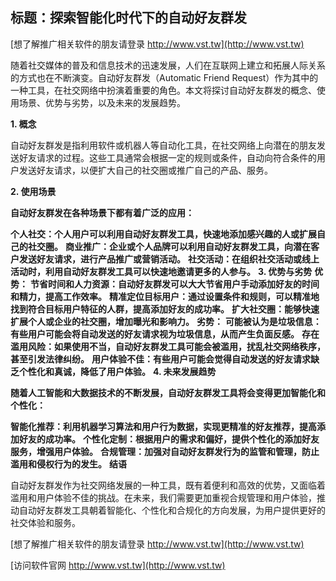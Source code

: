 ## **标题：探索智能化时代下的自动好友群发**

[想了解推广相关软件的朋友请登录 http://www.vst.tw](http://www.vst.tw)

随着社交媒体的普及和信息技术的迅速发展，人们在互联网上建立和拓展人际关系的方式也在不断演变。自动好友群发（Automatic Friend Request）作为其中的一种工具，在社交网络中扮演着重要的角色。本文将探讨自动好友群发的概念、使用场景、优势与劣势，以及未来的发展趋势。

**1. 概念**

自动好友群发是指利用软件或机器人等自动化工具，在社交网络上向潜在的朋友发送好友请求的过程。这些工具通常会根据一定的规则或条件，自动向符合条件的用户发送好友请求，以便扩大自己的社交圈或推广自己的产品、服务。

**2. 使用场景**

**自动好友群发在各种场景下都有着广泛的应用：**

**个人社交：个人用户可以利用自动好友群发工具，快速地添加感兴趣的人或扩展自己的社交圈。**
**商业推广：企业或个人品牌可以利用自动好友群发工具，向潜在客户发送好友请求，进行产品推广或营销活动。**
**社交活动：在组织社交活动或线上活动时，利用自动好友群发工具可以快速地邀请更多的人参与。**
**3. 优势与劣势**
**优势：**
**节省时间和人力资源：自动好友群发可以大大节省用户手动添加好友的时间和精力，提高工作效率。**
**精准定位目标用户：通过设置条件和规则，可以精准地找到符合目标用户特征的人群，提高添加好友的成功率。**
**扩大社交圈：能够快速扩展个人或企业的社交圈，增加曝光和影响力。**
**劣势：**
**可能被认为是垃圾信息：有些用户可能会将自动发送的好友请求视为垃圾信息，从而产生负面反感。**
**存在滥用风险：如果使用不当，自动好友群发工具可能会被滥用，扰乱社交网络秩序，甚至引发法律纠纷。**
**用户体验不佳：有些用户可能会觉得自动发送的好友请求缺乏个性化和真诚，降低了用户体验。**
**4. 未来发展趋势**

**随着人工智能和大数据技术的不断发展，自动好友群发工具将会变得更加智能化和个性化：**

**智能化推荐：利用机器学习算法和用户行为数据，实现更精准的好友推荐，提高添加好友的成功率。**
**个性化定制：根据用户的需求和偏好，提供个性化的添加好友服务，增强用户体验。**
**合规管理：加强对自动好友群发行为的监管和管理，防止滥用和侵权行为的发生。**
**结语**

自动好友群发作为社交网络发展的一种工具，既有着便利和高效的优势，又面临着滥用和用户体验不佳的挑战。在未来，我们需要更加重视合规管理和用户体验，推动自动好友群发工具朝着智能化、个性化和合规化的方向发展，为用户提供更好的社交体验和服务。

[想了解推广相关软件的朋友请登录 http://www.vst.tw](http://www.vst.tw)


[访问软件官网 http://www.vst.tw](http://www.vst.tw)
